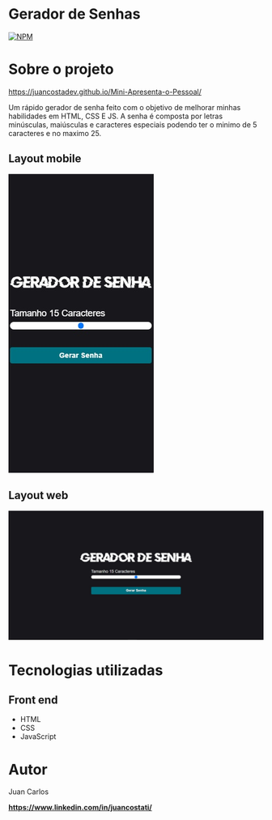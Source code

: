# Gerador de Senhas

[![NPM](https://img.shields.io/npm/l/react)](https://github.com/JuanCostaDev/Gerador-de-Senhas/blob/main/LICENSE) 

# Sobre o projeto

https://juancostadev.github.io/Mini-Apresenta-o-Pessoal/

Um rápido gerador de senha feito com o objetivo de melhorar minhas habilidades em HTML, CSS E JS. A senha é composta por letras minúsculas, maiúsculas e caracteres especiais podendo ter o minimo de 5 caracteres e no maximo 25.

## Layout mobile
![Mobile 1](https://github.com/JuanCostaDev/Assets/blob/main/Fotos%20Gerador%20de%20Senhas/Foto%20Gerador%20de%20senha%20Mobile.jpg) 

## Layout web
![Web 1](https://github.com/JuanCostaDev/Assets/blob/main/Fotos%20Gerador%20de%20Senhas/Foto%20Gerador%20de%20senha%20PC.jpg)


# Tecnologias utilizadas
## Front end
- HTML 
- CSS
- JavaScript
# Autor

Juan Carlos

**https://www.linkedin.com/in/juancostati/**

